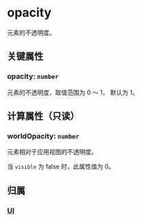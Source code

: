 # opacity

元素的不透明度。

## 关键属性

### opacity: `number`

元素的不透明度，取值范围为 0 ～ 1， 默认为 1。

## 计算属性（只读）

### worldOpacity: `number`

元素相对于应用视图的不透明度。

当 `visible` 为 false 时，此属性值为 0。

## 归属

### [UI](/reference/display/UI.md#基础属性)
